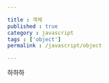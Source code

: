 ```yaml
---

title : 객체
published : true
category : javascript
tags : ['object']
permalink : /javascript/object

---
```


하하하
